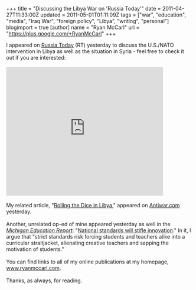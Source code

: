 +++
title = "Discussing the Libya War on 'Russia Today'"
date = 2011-04-27T11:33:00Z
updated = 2011-05-01T01:11:09Z
tags = ["war", "education", "media", "Iraq War", "foreign policy", "Libya", "writing", "personal"]
blogimport = true
[author]
	name = "Ryan McCarl"
	uri = "https://plus.google.com/+RyanMcCarl"
+++

I appeared on <a href="http://rt.com/news/sanctions-showdown-syria-libya/">Russia Today</a> (RT) yesterday to discuss the U.S./NATO intervention in Libya as well as the situation in Syria - feel free to check it out if you are interested:<br /><br /><iframe width="425" height="349" src="https://www.youtube.com/embed/by444eRvSSI" frameborder="0" allowfullscreen></iframe><br /><br />My related article, "<a href="http://original.antiwar.com/mccarl/2011/04/25/rolling-the-dice-in-libya/">Rolling the Dice in Libya</a>," appeared on <a href="http://original.antiwar.com/mccarl/2011/04/25/rolling-the-dice-in-libya/">Antiwar.com</a> yesterday.<br /><br />Another, unrelated op-ed of mine appeared yesterday as well in the <i><a href="http://www.educationreport.org/pubs/mer/article.aspx?id=14967">Michigan Education Report</a></i>: "<a href="http://www.educationreport.org/pubs/mer/article.aspx?id=14967">National standards will stifle innovation</a>."  In it, I argue that "strict standards risk forcing students and teachers alike into a curricular straitjacket, alienating creative teachers and sapping the motivation of students."  <br /><br />You can find links to all of my online publications at my homepage, <a href="http://www.ryanmccarl.com/">www.ryanmccarl.com</a>.<br /><br />Thanks, as always, for reading.
